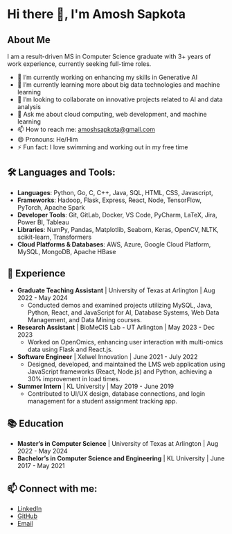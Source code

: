 # Hi there 👋, I'm Amosh Sapkota

## About Me
I am a result-driven MS in Computer Science graduate with 3+ years of work experience, currently seeking full-time roles.

- 🔭 I’m currently working on enhancing my skills in Generative AI
- 🌱 I’m currently learning more about big data technologies and machine learning
- 👯 I’m looking to collaborate on innovative projects related to AI and data analysis
- 💬 Ask me about cloud computing, web development, and machine learning
- 📫 How to reach me: [amoshsapkota@gmail.com](mailto:amoshsapkota@gmail.com)
- 😄 Pronouns: He/Him
- ⚡ Fun fact: I love swimming and working out in my free time

## 🛠️ Languages and Tools:
- **Languages**: Python, Go, C, C++, Java, SQL, HTML, CSS, Javascript,
- **Frameworks**: Hadoop, Flask, Express, React, Node, TensorFlow, PyTorch, Apache Spark
- **Developer Tools**: Git, GitLab, Docker, VS Code, PyCharm, LaTeX, Jira, Power BI, Tableau
- **Libraries**: NumPy, Pandas, Matplotlib, Seaborn, Keras, OpenCV, NLTK, scikit-learn, Transformers
- **Cloud Platforms & Databases**: AWS, Azure, Google Cloud Platform, MySQL, MongoDB, Apache HBase

<!--## 📈 GitHub Stats-->
<!---![Your GitHub stats](https://github-readme-stats.vercel.app/api?username=AmoshSapkota&show_icons=true&theme=radical)-->

<!--## 📊 Most Used Languages--->
<!---![Top Langs](https://github-readme-stats.vercel.app/api/top-langs/?username=AmoshSapkota&layout=compact&theme=radical)--->

## 💼 Experience
- **Graduate Teaching Assistant** | University of Texas at Arlington | Aug 2022 - May 2024
  - Conducted demos and examined projects utilizing MySQL, Java, Python, React, and JavaScript for AI, Database Systems, Web Data Management, and Data Mining courses.
- **Research Assistant** | BioMeCIS Lab - UT Arlington | May 2023 - Dec 2023
  - Worked on OpenOmics, enhancing user interaction with multi-omics data using Flask and React.js.
- **Software Engineer** | Xelwel Innovation | June 2021 - July 2022
  - Designed, developed, and maintained the LMS web application using JavaScript frameworks (React, Node.js) and Python, achieving a 30% improvement in load times.
- **Summer Intern** | KL University | May 2019 - June 2019
  - Contributed to UI/UX design, database connections, and login management for a student assignment tracking app.

## 📚 Education
- **Master’s in Computer Science** | University of Texas at Arlington | Aug 2022 - May 2024
- **Bachelor’s in Computer Science and Engineering** | KL University | June 2017 - May 2021

<!--## 📂 Projects & Publications
- **Car Review Sentiment Analysis Using Adversarial Training and Whole Word Mask BERT**
  - Implemented and evaluated BERT models for sentiment analysis on car review datasets, achieving 78.85% accuracy.
- **Mango Leaf Disease Classifier**
  - Developed a CNN model achieving 95% accuracy in classifying mango leaf diseases.
- **Naive Bayes Classifier for Rotten Tomatoes Reviews**
  - Developed a Naive Bayes classifier with around 80% accuracy for distinguishing Rotten Tomatoes reviews.
- **Intelligent System for the Detection of Insider Trading in Indian Stock Market**
  - Published in Proceedings of the First International Conference on Combinatorial & Optimization, ICCAP 2021.
- **Implementation of Machine Learning Models to Differentiate the Symptoms Of COVID-19 and Risk Stratification of Disease Severity**
  - Published in International Journal of Engineering Research & Technology (IJERT), Dec. 2020. --->

## 📫 Connect with me:
- [LinkedIn](https://linkedin.com/in/amosh-sapkota-991812209)
- [GitHub](https://github.com/AmoshSapkota)
- [Email](mailto:amoshsapkota@gmail.com)

